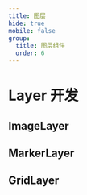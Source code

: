 ```yaml
---
title: 图层
hide: true
mobile: false
group:
  title: 图层组件
  order: 6
---
```


# Layer 开发

## ImageLayer

<code src="./demo/imageLayer/index" compact="true"></code>

## MarkerLayer

<code src="./demo/markerLayer/index" compact="true"></code>

## GridLayer

<code src="./demo/gridLayer/index" compact="true"></code>
